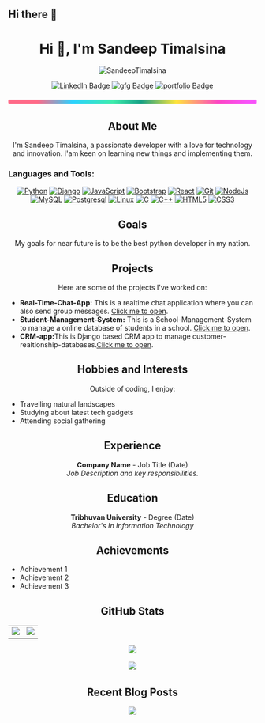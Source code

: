 ## Hi there 👋



<h1 align="center">Hi 👋, I'm Sandeep Timalsina</h1>

<p align="center">
  <img src="https://komarev.com/ghpvc/?username=SandeepTimalsina&label=Profile%20views&color=0e75b6&style=flat" alt="SandeepTimalsina" />
</p>

<p align="center">
  <a href="www.linkedin.com/in/sandeep-timalsina-1080a8270">
    <img src="https://img.shields.io/badge/LinkedIn-blue?style=for-the-badge&logo=linkedin&logoColor=white" alt="LinkedIn Badge"/>
  </a>
  <a href="https://www.hackerrank.com/AyushG701">
    <img src="https://img.shields.io/badge/-LeetCode-FFA116?style=for-the-badge&logo=LeetCode&logoColor=black" alt="gfg Badge"/>
  </a>
  <a href="#">
    <img src="https://img.shields.io/badge/portfolio-B9B3A6?style=for-the-badge&logo=world" alt="portfolio Badge"/>
  </a>
</p>

<img src="https://github.com/ArshErgon/ArshErgon/blob/main/assets/header/lineBar.png" width="100%" height="8px"/>

<h2 align="center">About Me</h2>
<p align="center">
  I'm Sandeep Timalsina, a passionate developer with a love for technology and innovation. I'am keen on learning new things and implementing them.
</p>

<h3 align="left">Languages and Tools:</h3>
<p align="center">
  <a href="#"><img src="https://img.shields.io/badge/Python--3776AB?style=for-the-badge&logo=Python" alt="Python"/></a>
  <a href="#"><img src="https://img.shields.io/badge/Django-092E20?style=for-the-badge&logo=django&logoColor=green" alt="Django"/></a>
  <a href="#"><img src="https://img.shields.io/badge/JavaScript--F7DF1E?style=for-the-badge&logo=JavaScript" alt="JavaScript"/></a>
  <a href="#"><img src="https://img.shields.io/badge/Bootstrap--7952B3?style=for-the-badge&logo=Bootstrap" alt="Bootstrap"/></a>
  <a href="#"><img src="https://img.shields.io/badge/React--61DAFB?style=for-the-badge&logo=React" alt="React"/></a>
  <a href="#"><img src="https://img.shields.io/badge/git--F05032?style=for-the-badge&logo=git" alt="Git"/></a>
   <a href="#"><img src="https://img.shields.io/badge/NodeJs--4479A1?style=for-the-badge&logo=Node" alt="NodeJs"/></a>
  <a href="#"><img src="https://img.shields.io/badge/MySQL--4479A1?style=for-the-badge&logo=MySQL" alt="MySQL"/></a>
   <a href="#"><img src="https://img.shields.io/badge/postgresql-4169e1?style=for-the-badge&logo=postgresql&logoColor=white" alt="Postgresql"/></a>
  <a href="#"><img src="https://img.shields.io/badge/Linux--FCC624?style=for-the-badge&logo=Linux" alt="Linux"/></a>
    <a href="#"><img src="https://img.shields.io/badge/C--A8B9CC?style=for-the-badge&logo=C" alt="C"/></a>
  <a href="#"><img src="https://img.shields.io/badge/C++--00599C?style=for-the-badge&logo=C" alt="C++"/></a>
    <a href="#"><img src="https://img.shields.io/badge/html--E34F26?style=for-the-badge&logo=HTML5" alt="HTML5"/></a>
  <a href="#"><img src="https://img.shields.io/badge/CSS--1572B6?style=for-the-badge&logo=CSS3" alt="CSS3"/></a>
</p>

<h2 align="center">Goals</h2>
<p align="center">
  My goals for near future is to be the best python developer in my nation.
</p>


<h2 align="center">Projects</h2>
<p align="center">
  Here are some of the projects I've worked on:
</p>
<ul>
  <li><b>Real-Time-Chat-App:</b> This is a realtime chat application where you can also send group messages. <a href="https://github.com/SandeepTimalsina/Django-RealTimeChat-App">Click me to open</a>.</li>
  <li><b>Student-Management-System:</b> This is a School-Management-System to manage a online database of students in a school. <a href="https://github.com/SandeepTimalsina/School_management_system">Click me to open</a>.</li>
  <li><b> CRM-app:</b>This is Django based CRM app to manage customer-realtionship-databases.<a href="https://github.com/SandeepTimalsina/Python-CRM-APP">Click me to open</a>.</li>
</ul>

<h2 align="center">Hobbies and Interests</h2>
<p align="center">
  Outside of coding, I enjoy:
  <ul>
    <li>Travelling natural landscapes</li>
    <li>Studying about latest tech gadgets</li>
    <li>Attending social gathering</li>
  </ul>
</p>

<h2 align="center">Experience</h2>
<p align="center">
  <b>Company Name</b> - Job Title (Date)<br>
  <i>Job Description and key responsibilities.</i>
</p>

<h2 align="center">Education</h2>
<p align="center">
  <b>Tribhuvan University</b> - Degree (Date)<br>
  <i>Bachelor's In Information Technology</i>
</p>

<h2 align="center">Achievements</h2>
<p align="center">
  <ul>
    <li>Achievement 1</li>
    <li>Achievement 2</li>
    <li>Achievement 3</li>
  </ul>
</p>

<h2 align="center">GitHub Stats</h2>
<table cellpadding="0" align="center">
  <tr style="padding: 0">
    <td valign="top"><img height="200" src="https://github-readme-stats.vercel.app/api?username=SandeepTimalsina&show_icons=true&theme=radical#gh-dark-mode-only"/></td>
    <td valign="top"><img height="200" src="https://github-readme-stats.vercel.app/api/top-langs/?username=SandeepTimalsina&layout=compact&theme=radical&custom_title=Languages"/></td>
  </tr>
</table>

<p align="center">
  <img src="https://github-readme-streak-stats.herokuapp.com?user=SandeepTimalsina&&theme=dark&show_icons=true)](https://git.io/streak-stats" /> 
</p>

<p align="center">
  <img src="https://capsule-render.vercel.app/api?type=waving&color=gradient&height=150&width=100%&section=footer"/>
</p>

<h2 align="center">Recent Blog Posts</h2>
<!-- BLOG-POST-LIST:START -->
<!-- BLOG-POST-LIST:END -->

<p align="center">
  <img src="https://github-readme-activity-graph.vercel.app/graph?username=SandeepTimalsina&theme=high-contrast)](https://github.com/ashutosh00710/github-readme-activity-graph" />
</p>
